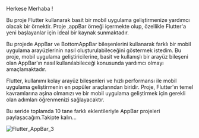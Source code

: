 Herkese Merhaba !

Bu proje Flutter kullanarak basit bir mobil uygulama geliştirmenize yardımcı olacak bir örnektir. Proje ,appBar örneği içermekte olup, özellikle Flutter'a yeni başlayanlar için ideal bir kaynak sunmaktadır.

Bu projede AppBar ve BottomAppBar bileşenlerini kullanarak farklı bir mobil uygulama arayüzlerinin nasıl oluşturulabileceğini göstermek istedim. Bu proje, mobil uygulama geliştiricilerine, basit ve kullanışlı bir arayüz bileşeni olan AppBar'ın nasıl kullanılabileceği konusunda yardımcı olmayı amaçlamaktadır.

Flutter, kullanımı kolay arayüz bileşenleri ve hızlı performansı ile mobil uygulama geliştirmenin en popüler araçlarından biridir. Proje, Flutter'ın temel kavramlarına aşina olmanızı ve bir mobil uygulama geliştirmek için gerekli olan adımları öğrenmenizi sağlayacaktır.

Bu seride toplamda 10 tane farklı eklentileriyle AppBar projeleri paylaşacağım.Takipte kalın...


![Flutter_AppBar_3](https://user-images.githubusercontent.com/114624213/226475190-9068a358-f579-44ca-85cf-c6dc4d0fc9f7.jpg)
